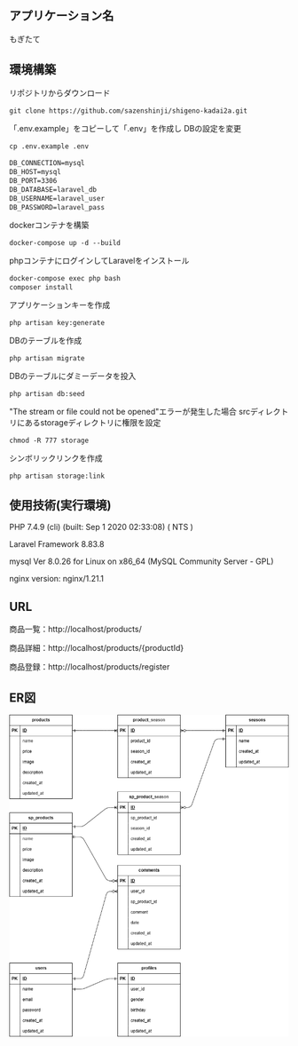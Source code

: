 ## アプリケーション名
もぎたて


## 環境構築
リポジトリからダウンロード
```
git clone https://github.com/sazenshinji/shigeno-kadai2a.git
```

「.env.example」をコピーして「.env」を作成し DBの設定を変更
```
cp .env.example .env
```
```
DB_CONNECTION=mysql
DB_HOST=mysql
DB_PORT=3306
DB_DATABASE=laravel_db
DB_USERNAME=laravel_user
DB_PASSWORD=laravel_pass
```
dockerコンテナを構築
```
docker-compose up -d --build
```
phpコンテナにログインしてLaravelをインストール
```
docker-compose exec php bash
composer install
```
アプリケーションキーを作成
```
php artisan key:generate
```
DBのテーブルを作成
```
php artisan migrate
```
DBのテーブルにダミーデータを投入
```
php artisan db:seed
```
"The stream or file could not be opened"エラーが発生した場合
srcディレクトリにあるstorageディレクトリに権限を設定
```
chmod -R 777 storage
```

シンボリックリンクを作成
```
php artisan storage:link
```


## 使用技術(実行環境)
PHP 7.4.9 (cli) (built: Sep  1 2020 02:33:08) ( NTS )

Laravel Framework 8.83.8

mysql  Ver 8.0.26 for Linux on x86_64 (MySQL Community Server - GPL)

nginx version: nginx/1.21.1


## URL
商品一覧：http://localhost/products/

商品詳細：http://localhost/products/{productId}

商品登録：http://localhost/products/register


## ER図
![ER図](ER.drawio.png)

